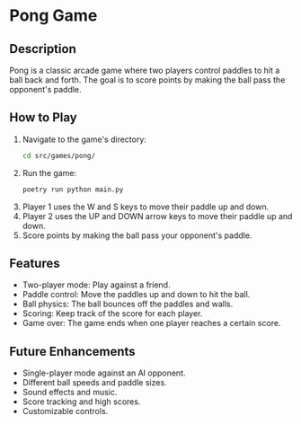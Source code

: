 # Pong Game

## Description
Pong is a classic arcade game where two players control paddles to hit a ball back and forth. The goal is to score points by making the ball pass the opponent's paddle.

## How to Play

1.  Navigate to the game's directory:
    ```bash
    cd src/games/pong/
    ```
2.  Run the game:
    ```bash
    poetry run python main.py
    ```
3.  Player 1 uses the W and S keys to move their paddle up and down.
4.  Player 2 uses the UP and DOWN arrow keys to move their paddle up and down.
5.  Score points by making the ball pass your opponent's paddle.

## Features

*   Two-player mode: Play against a friend.
*   Paddle control: Move the paddles up and down to hit the ball.
*   Ball physics: The ball bounces off the paddles and walls.
*   Scoring: Keep track of the score for each player.
*   Game over: The game ends when one player reaches a certain score.

## Future Enhancements

*   Single-player mode against an AI opponent.
*   Different ball speeds and paddle sizes.
*   Sound effects and music.
*   Score tracking and high scores.
*   Customizable controls.
